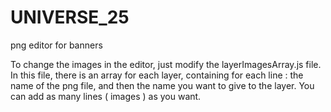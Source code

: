 # UNIVERSE_25
png editor for banners

To change the images in the editor, just modify the layerImagesArray.js file. In this file, there is an array for each layer, containing for each line : the name of the png file, and then the name you want to give to the layer. You can add as many lines ( images ) as you want.
